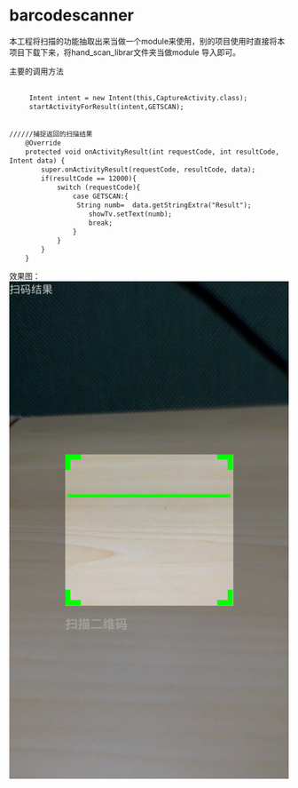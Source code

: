 # barcodescanner

本工程将扫描的功能抽取出来当做一个module来使用，别的项目使用时直接将本项目下载下来，将hand_scan_librar文件夹当做module 导入即可。


主要的调用方法



<pre><code> 
     Intent intent = new Intent(this,CaptureActivity.class);
     startActivityForResult(intent,GETSCAN);


//////捕捉返回的扫描结果
    @Override
    protected void onActivityResult(int requestCode, int resultCode, Intent data) {
        super.onActivityResult(requestCode, resultCode, data);
        if(resultCode == 12000){
            switch (requestCode){
                case GETSCAN:{
                 String numb=  data.getStringExtra("Result");
                    showTv.setText(numb);
                    break;
                }
            }
        }
    }
</code></pre>


效果图：
![Image text](https://github.com/jimcwc/barcodescanner/blob/master/imagefolder/1219.png)